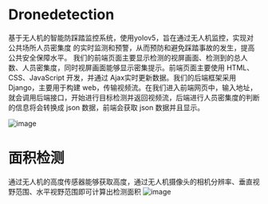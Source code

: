 # Dronedetection
基于无人机的智能防踩踏监控系统，使用yolov5，旨在通过无人机监控，实现对公共场所人员密集度 的实时监测和预警，从而预防和避免踩踏事故的发生，提高公共安全保障水平。 我们的前端页面主要显示检测的视屏画面、检测到的总人数、人员密集度，同时视屏画面能够显示密集提示。前端页面主要使用 HTML、CSS、JavaScript 开发，并通过 Ajax实时更新数据。我们的后端框架采用 Django，主要用于构建 web，传输视频流。在我们进入前端网页中，输入地址，就会调用后端接口，开始进行目标检测并返回视频流，后端进行人员密集度的判断的信息将会转换成 json 数据，前端会获取 json 数据并且显示。

![image](https://github.com/ML-aChun/yolov5-Dronedetection/assets/94532351/6ec2225b-0a72-4b69-8c59-8aa0880fb685)


# 面积检测
通过无人机的高度传感器能够获取高度，通过无人机摄像头的相机分辨率、垂直视野范围、水平视野范围即可计算出检测面积
![image](https://github.com/ML-aChun/yolov5-Dronedetection/assets/94532351/ef911674-539a-43fd-b6a9-f4286b1d9737)



